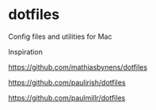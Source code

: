 # dotfiles
Config files and utilities for Mac


Inspiration

https://github.com/mathiasbynens/dotfiles

https://github.com/paulirish/dotfiles

https://github.com/paulmillr/dotfiles
